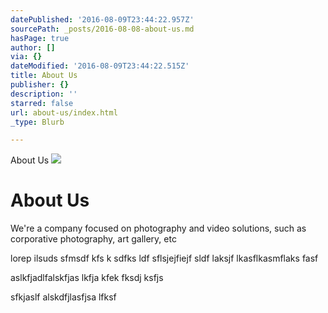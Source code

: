 ```yaml
---
datePublished: '2016-08-09T23:44:22.957Z'
sourcePath: _posts/2016-08-08-about-us.md
hasPage: true
author: []
via: {}
dateModified: '2016-08-09T23:44:22.515Z'
title: About Us
publisher: {}
description: ''
starred: false
url: about-us/index.html
_type: Blurb

---
```

About Us
![](https://the-grid-user-content.s3-us-west-2.amazonaws.com/22b9044a-b355-413a-a64b-da94a7112cf9.jpg)

# About Us

We're a company focused on photography and video solutions, such as corporative photography, art gallery, etc

lorep ilsuds sfmsdf kfs k sdfks ldf sflsjejfiejf sldf laksjf lkasflkasmflaks fasf

aslkfjadlfalskfjas lkfja kfek fksdj ksfjs 

sfkjaslf alskdfjlasfjsa lfksf